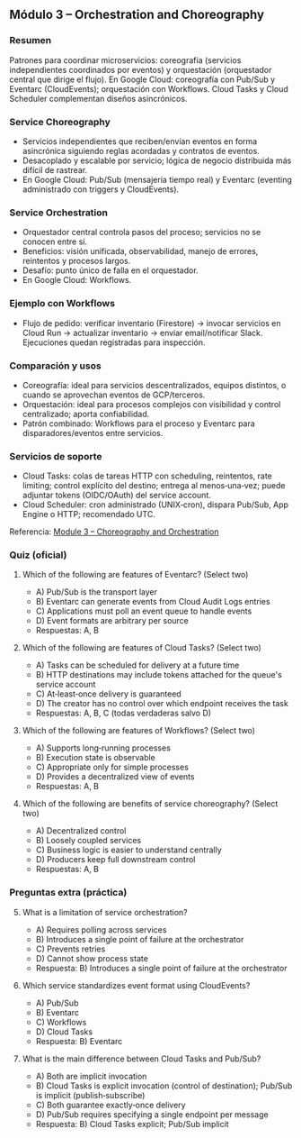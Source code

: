 ## Módulo 3 – Orchestration and Choreography

### Resumen
Patrones para coordinar microservicios: coreografía (servicios independientes coordinados por eventos) y orquestación (orquestador central que dirige el flujo). En Google Cloud: coreografía con Pub/Sub y Eventarc (CloudEvents); orquestación con Workflows. Cloud Tasks y Cloud Scheduler complementan diseños asincrónicos.

### Service Choreography
- Servicios independientes que reciben/envían eventos en forma asincrónica siguiendo reglas acordadas y contratos de eventos.
- Desacoplado y escalable por servicio; lógica de negocio distribuida más difícil de rastrear.
- En Google Cloud: Pub/Sub (mensajería tiempo real) y Eventarc (eventing administrado con triggers y CloudEvents).

### Service Orchestration
- Orquestador central controla pasos del proceso; servicios no se conocen entre sí.
- Beneficios: visión unificada, observabilidad, manejo de errores, reintentos y procesos largos.
- Desafío: punto único de falla en el orquestador.
- En Google Cloud: Workflows.

### Ejemplo con Workflows
- Flujo de pedido: verificar inventario (Firestore) → invocar servicios en Cloud Run → actualizar inventario → enviar email/notificar Slack. Ejecuciones quedan registradas para inspección.

### Comparación y usos
- Coreografía: ideal para servicios descentralizados, equipos distintos, o cuando se aprovechan eventos de GCP/terceros.
- Orquestación: ideal para procesos complejos con visibilidad y control centralizado; aporta confiabilidad.
- Patrón combinado: Workflows para el proceso y Eventarc para disparadores/eventos entre servicios.

### Servicios de soporte
- Cloud Tasks: colas de tareas HTTP con scheduling, reintentos, rate limiting; control explícito del destino; entrega al menos‑una‑vez; puede adjuntar tokens (OIDC/OAuth) del service account.
- Cloud Scheduler: cron administrado (UNIX‑cron), dispara Pub/Sub, App Engine o HTTP; recomendado UTC.

Referencia: [Module 3 – Choreography and Orchestration](https://storage.googleapis.com/cloud-training/orchestration-and-choreography/en/on-demand/Module3-ChoreographyAndOrchestration.pdf)

### Quiz (oficial)
1) Which of the following are features of Eventarc? (Select two)
   - A) Pub/Sub is the transport layer
   - B) Eventarc can generate events from Cloud Audit Logs entries
   - C) Applications must poll an event queue to handle events
   - D) Event formats are arbitrary per source
   - Respuestas: A, B

2) Which of the following are features of Cloud Tasks? (Select two)
   - A) Tasks can be scheduled for delivery at a future time
   - B) HTTP destinations may include tokens attached for the queue's service account
   - C) At‑least‑once delivery is guaranteed
   - D) The creator has no control over which endpoint receives the task
   - Respuestas: A, B, C (todas verdaderas salvo D)

3) Which of the following are features of Workflows? (Select two)
   - A) Supports long‑running processes
   - B) Execution state is observable
   - C) Appropriate only for simple processes
   - D) Provides a decentralized view of events
   - Respuestas: A, B

4) Which of the following are benefits of service choreography? (Select two)
   - A) Decentralized control
   - B) Loosely coupled services
   - C) Business logic is easier to understand centrally
   - D) Producers keep full downstream control
   - Respuestas: A, B

### Preguntas extra (práctica)
5) What is a limitation of service orchestration?
   - A) Requires polling across services
   - B) Introduces a single point of failure at the orchestrator
   - C) Prevents retries
   - D) Cannot show process state
   - Respuesta: B) Introduces a single point of failure at the orchestrator

6) Which service standardizes event format using CloudEvents?
   - A) Pub/Sub
   - B) Eventarc
   - C) Workflows
   - D) Cloud Tasks
   - Respuesta: B) Eventarc

7) What is the main difference between Cloud Tasks and Pub/Sub?
   - A) Both are implicit invocation
   - B) Cloud Tasks is explicit invocation (control of destination); Pub/Sub is implicit (publish‑subscribe)
   - C) Both guarantee exactly‑once delivery
   - D) Pub/Sub requires specifying a single endpoint per message
   - Respuesta: B) Cloud Tasks explicit; Pub/Sub implicit